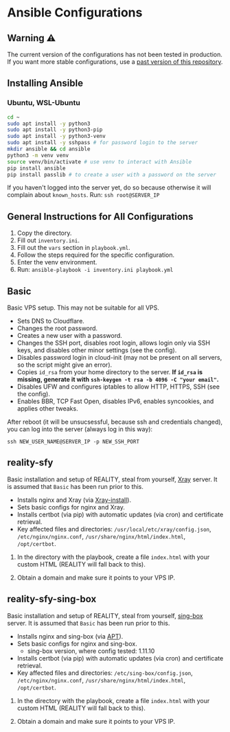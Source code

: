 # Ansible Configurations

## Warning ⚠️

The current version of the configurations has not been tested in production. If you want more stable configurations, use a [past version of this repository](https://github.com/oklookat/ansiblecfgs/tree/b29edabf7f525fcf7d7cf43358ac8ba0412baa28).

## Installing Ansible

### Ubuntu, WSL-Ubuntu

```sh
cd ~
sudo apt install -y python3
sudo apt install -y python3-pip
sudo apt install -y python3-venv
sudo apt install -y sshpass # for password login to the server
mkdir ansible && cd ansible
python3 -m venv venv
source venv/bin/activate # use venv to interact with Ansible
pip install ansible
pip install passlib # to create a user with a password on the server
```

If you haven't logged into the server yet, do so because otherwise it will complain about `known_hosts`. Run: `ssh root@SERVER_IP`

## General Instructions for All Configurations

1. Copy the directory.
2. Fill out `inventory.ini`.
3. Fill out the `vars` section in `playbook.yml`.
4. Follow the steps required for the specific configuration.
5. Enter the venv environment.
6. Run: `ansible-playbook -i inventory.ini playbook.yml`

## Basic

Basic VPS setup. This may not be suitable for all VPS.

- Sets DNS to Cloudflare.
- Changes the root password.
- Creates a new user with a password.
- Changes the SSH port, disables root login, allows login only via SSH keys, and disables other minor settings (see the config).
- Disables password login in cloud-init (may not be present on all servers, so the script might give an error).
- Copies `id_rsa` from your home directory to the server. **If `id_rsa` is missing, generate it with `ssh-keygen -t rsa -b 4096 -C "your email"`.**
- Disables UFW and configures iptables to allow HTTP, HTTPS, SSH (see the config).
- Enables BBR, TCP Fast Open, disables IPv6, enables syncookies, and applies other tweaks.

After reboot (it will be unsucsessful, because ssh and credentials changed), you can log into the server (always log in this way):

`ssh NEW_USER_NAME@SERVER_IP -p NEW_SSH_PORT`

## reality-sfy

Basic installation and setup of REALITY, steal from yourself, [Xray](https://github.com/XTLS/Xray-core) server. It is assumed that `Basic` has been run prior to this.

- Installs nginx and Xray (via [Xray-install](https://github.com/XTLS/Xray-install)).
- Sets basic configs for nginx and Xray.
- Installs certbot (via pip) with automatic updates (via cron) and certificate retrieval.
- Key affected files and directories: `/usr/local/etc/xray/config.json`, `/etc/nginx/nginx.conf`, `/usr/share/nginx/html/index.html`, `/opt/certbot`.

1. In the directory with the playbook, create a file `index.html` with your custom HTML (REALITY will fall back to this).

2. Obtain a domain and make sure it points to your VPS IP.

## reality-sfy-sing-box

Basic installation and setup of REALITY, steal from yourself, [sing-box](https://github.com/SagerNet/sing-box) server. It is assumed that `Basic` has been run prior to this.

- Installs nginx and sing-box (via [APT](https://sing-box.sagernet.org/installation/package-manager)).
- Sets basic configs for nginx and sing-box.
  - sing-box version, where config tested: 1.11.10
- Installs certbot (via pip) with automatic updates (via cron) and certificate retrieval.
- Key affected files and directories: `/etc/sing-box/config.json`, `/etc/nginx/nginx.conf`, `/usr/share/nginx/html/index.html`, `/opt/certbot`.

1. In the directory with the playbook, create a file `index.html` with your custom HTML (REALITY will fall back to this).

2. Obtain a domain and make sure it points to your VPS IP.

